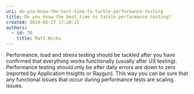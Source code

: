 ```yaml
---
uri: do-you-know-the-best-time-to-tackle-performance-testing
title: Do you know the best time to tackle performance testing?
created: 2019-08-27 17:28:21
authors:
  - id: 78
    title: Matt Wicks
---
```





<span class='intro'> <p class="ssw15-rteElement-P">Performance, load and stress testing should be tackled after you have confirmed that everything works functionally (usually after UX testing). Performance testing should only be after daily errors are down to zero (reported by Application Insights or Raygun). This way you can be sure that any functional issues that occur during performance tests are scaling issues.<br></p> </span>

<p>​<br><br></p>


